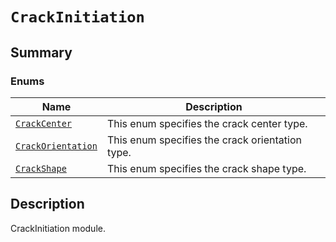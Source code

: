 # `CrackInitiation`

<a id="summary"></a>

## Summary

### Enums

| Name | Description |
|---------------------------------------------------------------------------------------------------------------------------------------------------|-------------------------------------------------|
| [`CrackCenter`](CrackCenter.md#ansys.mechanical.stubs.v242.Ansys.Mechanical.DataModel.MechanicalEnums.CrackInitiation.CrackCenter)                | This enum specifies the crack center type.      |
| [`CrackOrientation`](CrackOrientation.md#ansys.mechanical.stubs.v242.Ansys.Mechanical.DataModel.MechanicalEnums.CrackInitiation.CrackOrientation) | This enum specifies the crack orientation type. |
| [`CrackShape`](CrackShape.md#ansys.mechanical.stubs.v242.Ansys.Mechanical.DataModel.MechanicalEnums.CrackInitiation.CrackShape)                   | This enum specifies the crack shape type.       |

<a id="description"></a>

## Description

CrackInitiation module.

<!-- !! processed by numpydoc !! -->

